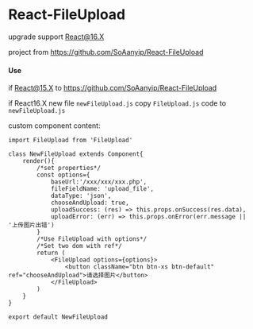 # React-FileUpload
upgrade support React@16.X

project from https://github.com/SoAanyip/React-FileUpload

#### Use

if React@15.X to https://github.com/SoAanyip/React-FileUpload

if React16.X
new file `newFileUpload.js`
copy `FileUpload.js` code to `newFileUpload.js`

custom component content:

    import FileUpload from 'FileUpload'
    
    class NewFileUpload extends Component{
        render(){
            /*set properties*/
            const options={
                baseUrl:'/xxx/xxx/xxx.php',
                fileFieldName: 'upload_file',
                dataType: 'json',
                chooseAndUpload: true,
                uploadSuccess: (res) => this.props.onSuccess(res.data),
                uploadError: (err) => this.props.onError(err.message || '上传图片出错')
            }
            /*Use FileUpload with options*/
            /*Set two dom with ref*/
            return (
                <FileUpload options={options}>
                    <button className="btn btn-xs btn-default" ref="chooseAndUpload">请选择图片</button>
                </FileUpload>
            )
        }	        
    }
    
    export default NewFileUpload
  

